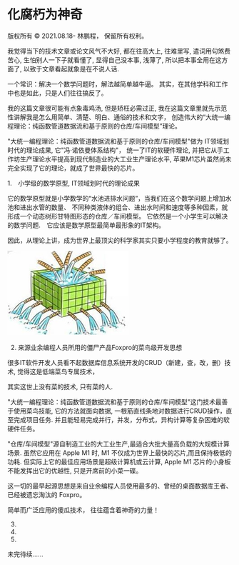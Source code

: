 # 化腐朽为神奇

版权所有 © 2021.08.18- 林鹏程， 保留所有权利。

我觉得当下的技术文章或论文风气不大好,
都在往高大上, 往难里写, 遣词用句煞费苦心, 生怕别人一下子就看懂了,
显得自己没本事, 浅薄了, 所以把本事全用在这方面了, 以致于文章看起就象是在不说人话.

一个常识：解决一个数学问题时，解法越简单越牛逼。
其实，在其他学科和工作中也是如此，只是人们往往搞反了。

我的这篇文章很可能有点象毒鸡汤, 但是矫枉必需过正, 
我在这篇文章里就先示范性讲解我是怎么用简单、清楚、明白、通俗的技术和文字，
创造伟大的“大统一编程理论：纯函数管道数据流和基于原则的仓库/车间模型”理论。

"大统一编程理论：纯函数管道数据流和基于原则的仓库/车间模型"做为 IT领域划时代的理论成果, 
它"冯·诺依曼体系结构"， 统一了IT的软硬件理论, 并把它从手工作坊生产理论水平提高到现代制造业的大工业生产理论水平, 
苹果M1芯片虽然尚未完全实现了它的理论，就成了世界最快的芯片。

1.　小学级的数学原型, IT领域划时代的理论成果

它的数学原型就是小学数学的“水池进排水问题”，当我们在这个数学问题上增加水池和进出水管的数量、
不同种类液体的组合、进出水时间和速度等多种因素，就形成一个动态树形甘特图形态的仓库／车间模型。
它依然是一个小学生可以解决的数学问题.　它应该是数学原型最简单最形象的IT架构。

因此，从理论上讲，成为世界上最顶尖的科学家其实只要小学程度的教育就够了。

![math_pool.jpg](./image/math_pool.jpg)

2. 来源业余编程人员所用的僵尸产品Foxpro的菜鸟级开发思想

很多IT软件开发人员看不起数据库信息系统开发的CRUD（新建，查，改，删）技术, 觉得这是低端菜鸟专属技术， 

其实这世上没有菜的技术, 只有菜的人.

"大统一编程理论：纯函数管道数据流和基于原则的仓库/车间模型"这门技术最善于使用菜鸟技能, 
它的方法就面向数据,  一根筋直线条地对数据进行CRUD操作，直至完成项目任务.
并且能轻易完成并行，并发，分布式，异构计算等复杂困难的软硬件任务。

"仓库/车间模型"源自制造工业的大工业生产,最适合大批大量高负载的大规模计算场景. 
虽然它应用在 Apple M1 时, M1 不仅成为世界上最快的芯片,而且保持极低的功耗. 
但实际上它的最佳应用场景是超级计算机或云计算, 
Apple M1 芯片的小身板不能发挥出它的优越性, 只是开席前的小菜一碟。

这一切的最早起源思想是来自业余编程人员使用最多的、曾经的桌面数据库王者、已经被遗忘淘汰的 Foxpro。

简单而广泛应用的傻瓜技术， 往往蕴含着神奇的力量！

3.

4.

5.

未完待续......


